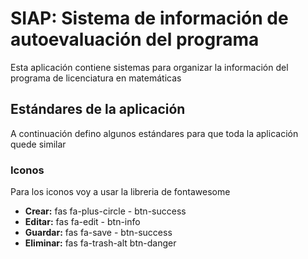 # SIAP: Sistema de información de autoevaluación del programa

Esta aplicación contiene sistemas para organizar la información del programa de licenciatura en matemáticas

## Estándares de la aplicación

A continuación defino algunos estándares para que toda la aplicación quede similar

### Iconos
Para los iconos voy a usar la libreria de fontawesome

* **Crear:** fas fa-plus-circle - btn-success
* **Editar:** fas fa-edit - btn-info
* **Guardar:** fas fa-save - btn-success
* **Eliminar:** fas fa-trash-alt btn-danger
